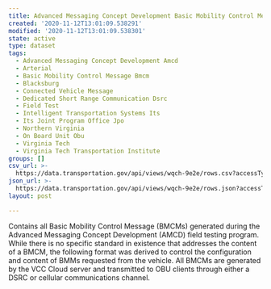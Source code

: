 ```yaml
---
title: Advanced Messaging Concept Development Basic Mobility Control Message
created: '2020-11-12T13:01:09.538291'
modified: '2020-11-12T13:01:09.538301'
state: active
type: dataset
tags:
  - Advanced Messaging Concept Development Amcd
  - Arterial
  - Basic Mobility Control Message Bmcm
  - Blacksburg
  - Connected Vehicle Message
  - Dedicated Short Range Communication Dsrc
  - Field Test
  - Intelligent Transportation Systems Its
  - Its Joint Program Office Jpo
  - Northern Virginia
  - On Board Unit Obu
  - Virginia Tech
  - Virginia Tech Transportation Institute
groups: []
csv_url: >-
  https://data.transportation.gov/api/views/wqch-9e2e/rows.csv?accessType=DOWNLOAD
json_url: >-
  https://data.transportation.gov/api/views/wqch-9e2e/rows.json?accessType=DOWNLOAD
layout: post

---
```

Contains all Basic Mobility Control Message (BMCMs) generated during the Advanced Messaging Concept Development (AMCD) field testing program. While there is no specific standard in existence that addresses the content of a BMCM, the following format was derived to control the configuration and content of BMMs requested from the vehicle. All BMCMs are generated by the VCC Cloud server and transmitted to OBU clients through either a DSRC or cellular communications channel.
